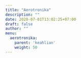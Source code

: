 ```yaml
---
title: "Aerotronika"
description: ""
date: 2020-07-01T13:02:25+07:00
draft: false
author: ""
menu:
  aerotronika:
    parent: 'keahlian'
    weight: 50
---
```



